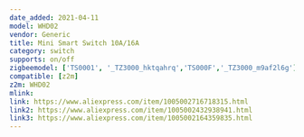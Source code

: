 ```yaml
---
date_added: 2021-04-11
model: WHD02
vendor: Generic
title: Mini Smart Switch 10A/16A
category: switch
supports: on/off
zigbeemodel: ['TS0001', '_TZ3000_hktqahrq','TS000F','_TZ3000_m9af2l6g']
compatible: [z2m]
z2m: WHD02
mlink: 
link: https://www.aliexpress.com/item/1005002716718315.html
link2: https://www.aliexpress.com/item/1005002432938941.html
link3: https://www.aliexpress.com/item/1005002164359835.html
---
```

